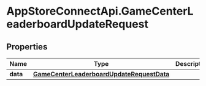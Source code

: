 # AppStoreConnectApi.GameCenterLeaderboardUpdateRequest

## Properties

Name | Type | Description | Notes
------------ | ------------- | ------------- | -------------
**data** | [**GameCenterLeaderboardUpdateRequestData**](GameCenterLeaderboardUpdateRequestData.md) |  | 


